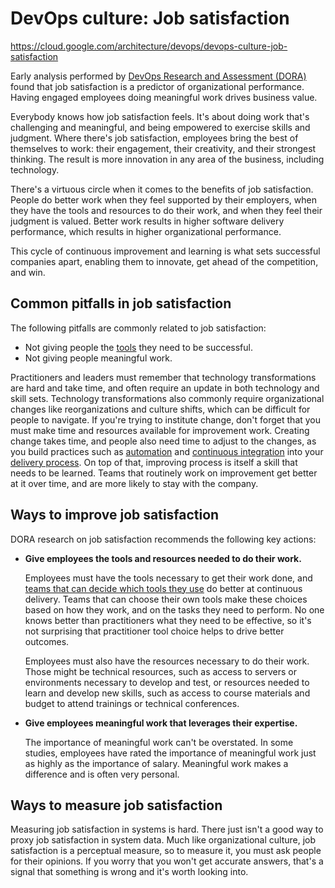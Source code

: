 # DevOps culture: Job satisfaction

https://cloud.google.com/architecture/devops/devops-culture-job-satisfaction

Early analysis performed by [DevOps Research and Assessment (DORA)](https://cloud.google.com/devops)  found that job satisfaction is a predictor of organizational performance. Having engaged employees doing meaningful work drives business value.

Everybody knows how job satisfaction feels. It's about doing work that's challenging and meaningful, and being empowered to exercise skills and judgment. Where there's job satisfaction, employees bring the best of themselves to work: their engagement, their creativity, and their strongest thinking. The result is more innovation in any area of the business, including technology.

There's a virtuous circle when it comes to the benefits of job satisfaction. People do better work when they feel supported by their employers, when they have the tools and resources to do their work, and when they feel their judgment is valued. Better work results in higher software delivery performance, which results in higher organizational performance.

This cycle of continuous improvement and learning is what sets successful companies apart, enabling them to innovate, get ahead of the competition, and win.

## Common pitfalls in job satisfaction

The following pitfalls are commonly related to job satisfaction:

- Not giving people the [tools](https://cloud.google.com/architecture/devops/devops-tech-teams-empowered-to-choose-tools)  they need to be successful.
- Not giving people meaningful work.

Practitioners and leaders must remember that technology transformations are hard and take time, and often require an update in both technology and skill sets. Technology transformations also commonly require organizational changes like reorganizations and culture shifts, which can be difficult for people to navigate. If you're trying to institute change, don't forget that you must make time and resources available for improvement work. Creating change takes time, and people also need time to adjust to the changes, as you build practices such as [automation](https://cloud.google.com/architecture/devops/devops-tech-test-automation)  and [continuous integration](https://cloud.google.com/architecture/devops/devops-tech-continuous-integration)  into your [delivery process](https://cloud.google.com/architecture/devops/devops-tech-deployment-automation). On top of that, improving process is itself a skill that needs to be learned. Teams that routinely work on improvement get better at it over time, and are more likely to stay with the company.

## Ways to improve job satisfaction

DORA research on job satisfaction recommends the following key actions:

- **Give employees the tools and resources needed to do their work.**

  Employees must have the tools necessary to get their work done, and [teams that can decide which tools they use](https://cloud.google.com/architecture/devops/devops-tech-teams-empowered-to-choose-tools)  do better at continuous delivery. Teams that can choose their own tools make these choices based on how they work, and on the tasks they need to perform. No one knows better than practitioners what they need to be effective, so it's not surprising that practitioner tool choice helps to drive better outcomes.

  Employees must also have the resources necessary to do their work. Those might be technical resources, such as access to servers or environments necessary to develop and test, or resources needed to learn and develop new skills, such as access to course materials and budget to attend trainings or technical conferences.

- **Give employees meaningful work that leverages their expertise.**

  The importance of meaningful work can't be overstated. In some studies, employees have rated the importance of meaningful work just as highly as the importance of salary. Meaningful work makes a difference and is often very personal.

## Ways to measure job satisfaction

Measuring job satisfaction in systems is hard. There just isn't a good way to proxy job satisfaction in system data. Much like organizational culture, job satisfaction is a perceptual measure, so to measure it, you must ask people for their opinions. If you worry that you won't get accurate answers, that's a signal that something is wrong and it's worth looking into.